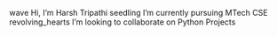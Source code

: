 wave Hi, I’m Harsh Tripathi
seedling I’m currently pursuing MTech CSE
revolving_hearts I’m looking to collaborate on Python Projects
